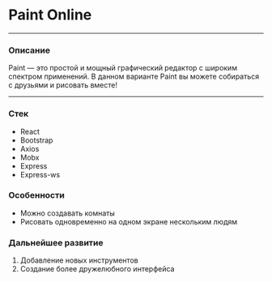 # Paint Online

---

### Описание

Paint — это простой и мощный графический редактор с широким спектром применений. В данном варианте Paint вы можете собираться с друзьями и рисовать вместе!

---

### Стек

- React
- Bootstrap
- Axios
- Mobx
- Express
- Express-ws

### Особенности

- Можно создавать комнаты
- Рисовать одновременно на одном экране нескольким людям

### Дальнейшее развитие

1. Добавление новых инструментов
2. Создание более дружелюбного интерфейса

